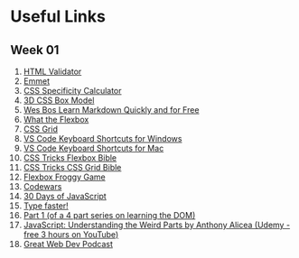 # Useful Links
## Week 01
1. <a href="https://validator.w3.org/#validate_by_input" target="_blank">HTML Validator</a>
2. <a href="https://www.youtube.com/watch?v=5BIAdWNcr8Y" target="_blank">Emmet</a>
3. <a href="https://specificity.keegan.st/" target="_blank">CSS Specificity Calculator</a>
4. <a href="https://hicks.design/journal/3d-css-box-model" target="_blank">3D CSS Box Model</a>
5. <a href="https://wesbos.com/mastering-markdown" target="_blank">Wes Bos Learn Markdown Quickly and for Free</a>
6. <a href="https://flexbox.io/" target="_blank">What the Flexbox</a>
7. <a href="https://cssgrid.io/" target="_blank">CSS Grid</a>
8. <a href="https://code.visualstudio.com/shortcuts/keyboard-shortcuts-windows.pdf" target="_blank">VS Code Keyboard Shortcuts for Windows</a>
9. <a href="https://code.visualstudio.com/shortcuts/keyboard-shortcuts-macos.pdf" target="_blank">VS Code Keyboard Shortcuts for Mac</a>
10. <a href="https://css-tricks.com/snippets/css/a-guide-to-flexbox/" target="_blank">CSS Tricks Flexbox Bible</a>
11. <a href="https://css-tricks.com/snippets/css/complete-guide-grid/" target="_blank">CSS Tricks CSS Grid Bible</a>
12. <a href="https://flexboxfroggy.com/" target="_blank">Flexbox Froggy Game</a>
13. <a href="https://www.codewars.com/" target="_blank">Codewars</a>
14. <a href="https://javascript30.com/" target="_blank">30 Days of JavaScript</a>
15. <a href="https://typing.io/" target="_blank">Type faster!</a>
16. <a href="https://www.youtube.com/watch?v=0ik6X4DJKCc" target="_blank">Part 1 (of a 4 part series on learning the DOM)</a>
17. <a href="https://www.udemy.com/course/understand-javascript/" target="_blank">JavaScript: Understanding the Weird Parts by Anthony Alicea (Udemy - free 3 hours on YouTube)</a>
18. <a href="https://syntax.fm/" target="_blank">Great Web Dev Podcast</a>
